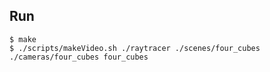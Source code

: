 ## Run

```
$ make
$ ./scripts/makeVideo.sh ./raytracer ./scenes/four_cubes ./cameras/four_cubes four_cubes
```

